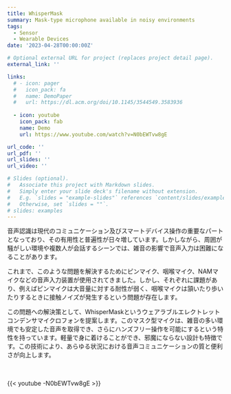 ```yaml
---
title: WhisperMask
summary: Mask-type microphone available in noisy environments
tags:
  - Sensor
  - Wearable Devices
date: '2023-04-28T00:00:00Z'

# Optional external URL for project (replaces project detail page).
external_link: ''

links:
  # - icon: pager
  #   icon_pack: fa
  #   name: DemoPaper
  #   url: https://dl.acm.org/doi/10.1145/3544549.3583936
  
  - icon: youtube
    icon_pack: fab
    name: Demo
    url: https://www.youtube.com/watch?v=N0bEWTvw8gE

url_code: ''
url_pdf: ''
url_slides: ''
url_video: ''

# Slides (optional).
#   Associate this project with Markdown slides.
#   Simply enter your slide deck's filename without extension.
#   E.g. `slides = "example-slides"` references `content/slides/example-slides.md`.
#   Otherwise, set `slides = ""`.
# slides: examples
---
```


音声認識は現代のコミュニケーション及びスマートデバイス操作の重要なパートとなっており、その有用性と普遍性が日々増しています。しかしながら、周囲が騒がしい環境や複数人が会話するシーンでは、雑音の影響で音声入力は困難になることがあります。

これまで、このような問題を解決するためにピンマイク、咽喉マイク、NAMマイクなどの音声入力装置が使用されてきました。しかし、それぞれに課題があり、例えばピンマイクは大音量に対する耐性が弱く、咽喉マイクは頷いたり歩いたりするときに接触ノイズが発生するという問題が存在します。

この問題への解決策として、WhisperMaskというウェアラブルエレクトレットコンデンサマイクロフォンを提案します。このマスク型マイクは、雑音の多い環境でも安定した音声を取得でき、さらにハンズフリー操作を可能にするという特性を持っています。軽量で身に着けることができ、邪魔にならない設計も特徴です。この技術により、あらゆる状況における音声コミュニケーションの質と便利さが向上します。

<br>
<br>
{{< youtube -N0bEWTvw8gE >}}